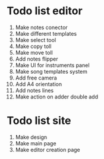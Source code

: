 # Todo list editor

1. Make notes conector
2. Make different templates
3. Make select tool
4. Make copy toll
5. Make move toll
6. Add notes flipper
7. Make UI for instruments panel
8. Make song templates system
9. Add free camera
10. Add A4 orientation
11. Add notes lines
12. Make action on adder double add

# Todo list site

1. Make design
2. Make main page
3. Make editor creation page